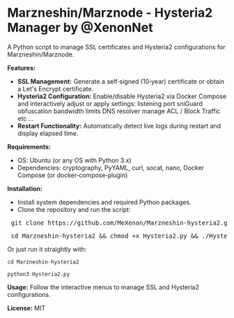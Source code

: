 # Marzneshin/Marznode - Hysteria2 Manager by @XenonNet

A Python script to manage SSL certificates and Hysteria2 configurations for Marzneshin/Marznode.

**Features:**
- **SSL Management:** Generate a self‐signed (10‑year) certificate or obtain a Let's Encrypt certificate.
- **Hysteria2 Configuration:** Enable/disable Hysteria2 via Docker Compose and interactively adjust or apply settings:
listening port
sniGuard
obfuscation
bandwidth limits
DNS resolver
manage ACL / Block Traffic
etc
...
- **Restart Functionality:** Automatically detect live logs during restart and display elapsed time.

**Requirements:**
- OS: Ubuntu (or any OS with Python 3.x)
- Dependencies: cryptography, PyYAML, curl, socat, nano, Docker Compose (or docker‑compose‑plugin)

**Installation:**
- Install system dependencies and required Python packages.
- Clone the repository and run the script:
<pre> git clone https://github.com/MeXenon/Marzneshin-hysteria2.git</pre>
  <pre> cd Marzneshin-hysteria2 && chmod +x Hysteria2.py && ./Hysteria2.pp</pre>

Or just run it straightly with:

```cd Marzneshin-hysteria2  ```

```python3 Hysteria2.py```

**Usage:**
Follow the interactive menus to manage SSL and Hysteria2 configurations.

**License:** MIT
